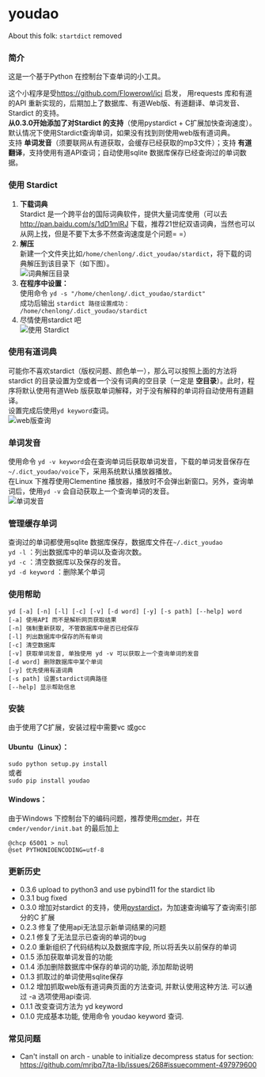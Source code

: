 # youdao

About this folk: `startdict` removed

### 简介
这是一个基于Python 在控制台下查单词的小工具。

这个小程序是受<https://github.com/Flowerowl/ici> 启发， 用requests 库和有道的API 重新实现的，后期加上了数据库、有道Web版、有道翻译、单词发音、Stardict 的支持。  
__从0.3.0开始添加了对Stardict 的支持__（使用pystardict + C扩展加快查询速度）。默认情况下使用Stardict查询单词，如果没有找到则使用web版有道词典。  
支持 __单词发音__（须要联网从有道获取，会缓存已经获取的mp3文件）；支持 __有道翻译__，支持使用有道API查词；自动使用sqlite 数据库保存已经查询过的单词数据。

### 使用 Stardict
1. __下载词典__   
	Stardict 是一个跨平台的国际词典软件，提供大量词库使用（可以去  <http://pan.baidu.com/s/1dD1mIRJ> 下载，推荐21世纪双语词典，当然也可以从网上找，但是不要下太多不然查询速度是个问题= =）
2. __解压__  
	新建一个文件夹比如`/home/chenlong/.dict_youdao/stardict`，将下载的词典解压到该目录下（如下图）。  
    ![词典解压目录](./dict.png)
3. __在程序中设置：__  
	使用命令 `yd -s "/home/chenlong/.dict_youdao/stardict"`  
    成功后输出 `stardict 路径设置成功： /home/chenlong/.dict_youdao/stardict`
4. 尽情使用stardict 吧  
	![使用 Stardict](./stardict.png)

### 使用有道词典
可能你不喜欢stardict（版权问题、颜色单一），那么可以按照上面的方法将stardict 的目录设置为空或者一个没有词典的空目录（一定是 __空目录__）。此时，程序将默认使用有道Web 版获取单词解释，对于没有解释的单词将自动使用有道翻译。  
设置完成后使用`yd keyword`查词。  
![web版查询](./webyoudao.png)

### 单词发音
使用命令 `yd -v keyword`会在查询单词后获取单词发音，下载的单词发音保存在`~/.dict_youdao/voice`下，采用系统默认播放器播放。  
在Linux 下推荐使用Clementine 播放器，播放时不会弹出新窗口。另外，查询单词后，使用`yd -v` 会自动获取上一个查询单词的发音。  
![单词发音](./pic3.png)  

### 管理缓存单词
查询过的单词都使用sqlite 数据库保存，数据库文件在`~/.dict_youdao`  
`yd -l` ：列出数据库中的单词以及查询次数。  
`yd -c` ：清空数据库以及保存的发音。  
`yd -d keyword` ：删除某个单词  

### 使用帮助
```
yd [-a] [-n] [-l] [-c] [-v] [-d word] [-y] [-s path] [--help] word
[-a] 使用API 而不是解析网页获取结果
[-n] 强制重新获取, 不管数据库中是否已经保存
[-l] 列出数据库中保存的所有单词
[-c] 清空数据库
[-v] 获取单词发音, 单独使用 yd -v 可以获取上一个查询单词的发音
[-d word] 删除数据库中某个单词
[-y] 优先使用有道词典
[-s path] 设置stardict词典路径
[--help] 显示帮助信息
```

### 安装
由于使用了C扩展，安装过程中需要vc 或gcc
#### Ubuntu（Linux）：  
`sudo python setup.py install`  
或者  
`sudo pip install youdao`

#### Windows：
由于Windows 下控制台下的编码问题，推荐使用[cmder](http://gooseberrycreative.com/cmder/)，并在`cmder/vendor/init.bat` 的最后加上
```
@chcp 65001 > nul
@set PYTHONIOENCODING=utf-8
```


### 更新历史
+ 0.3.6 upload to python3 and use pybind11 for the stardict lib
+ 0.3.1 bug fixed
+ 0.3.0 增加对stardict 的支持，使用[pystardict](https://github.com/lig/pystardict)，为加速查询编写了查询索引部分的C 扩展
+ 0.2.3 修复了使用api无法显示新单词结果的问题
+ 0.2.1 修复了无法显示已查询的单词的bug
+ 0.2.0 重新组织了代码结构以及数据库字段, 所以将丢失以前保存的单词
+ 0.1.5 添加获取单词发音的功能
+ 0.1.4 添加删除数据库中保存的单词的功能, 添加帮助说明
+ 0.1.3 抓取过的单词使用sqlite保存
+ 0.1.2 增加抓取web版有道词典页面的方法查词, 并默认使用这种方法. 可以通过 -a 选项使用api查词.
+ 0.1.1 改变查词方法为 yd keyword
+ 0.1.0 完成基本功能, 使用命令 youdao keyword 查词.


### 常见问题
+ Can't install on arch - unable to initialize decompress status for section: https://github.com/mrjbq7/ta-lib/issues/268#issuecomment-497979600
